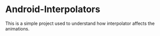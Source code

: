 # Android-Interpolators
This is a simple project used to understand how interpolator affects the animations.


